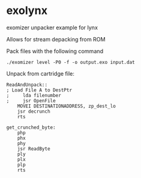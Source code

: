 # exolynx
exomizer unpacker example for lynx

Allows for stream depacking from ROM

Pack files with the following command

`./exomizer level -P0 -f -o output.exo input.dat`

Unpack from cartridge file:

```
ReadAndUnpack::
; Load File A to DestPtr
;     lda filenumber
;     jsr OpenFile
    MOVEI DESTINATIONADDRESS, zp_dest_lo
    jsr decrunch
    rts

get_crunched_byte:
    php
    phx
    phy
    jsr ReadByte
    ply
    plx
    plp
    rts
```
